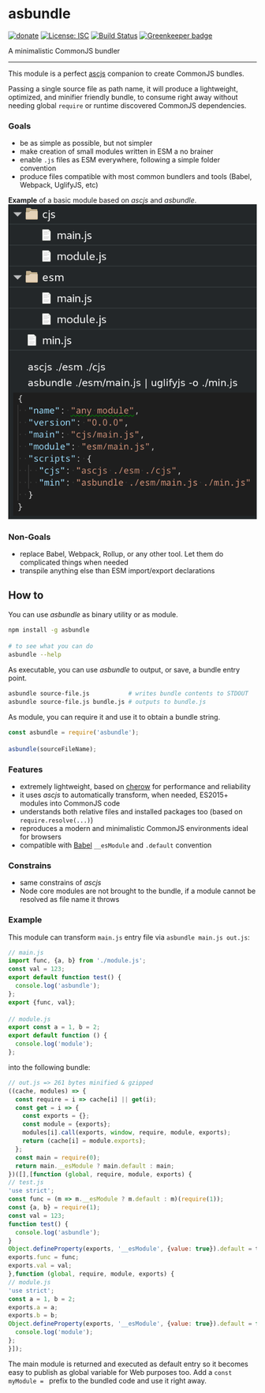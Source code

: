 # asbundle

[![donate](https://img.shields.io/badge/$-donate-ff69b4.svg?maxAge=2592000&style=flat)](https://github.com/WebReflection/donate) [![License: ISC](https://img.shields.io/badge/License-ISC-yellow.svg)](https://opensource.org/licenses/ISC) [![Build Status](https://travis-ci.org/WebReflection/asbundle.svg?branch=master)](https://travis-ci.org/WebReflection/asbundle) [![Greenkeeper badge](https://badges.greenkeeper.io/WebReflection/asbundle.svg)](https://greenkeeper.io/)

A minimalistic CommonJS bundler

- - -

This module is a perfect [ascjs](https://github.com/WebReflection/ascjs) companion to create CommonJS bundles.

Passing a single source file as path name, it will produce a lightweight, optimized, and minifier friendly bundle,
to consume right away without needing global `require` or runtime discovered CommonJS dependencies.

### Goals
  * be as simple as possible, but not simpler
  * make creation of small modules written in ESM a no brainer
  * enable `.js` files as ESM everywhere, following a simple folder convention
  * produce files compatible with most common bundlers and tools (Babel, Webpack, UglifyJS, etc)

**Example** of a basic module based on _ascjs_ and _asbundle_.
![module structure](./module-structure.png?s=307)

### Non-Goals
  * replace Babel, Webpack, Rollup, or any other tool. Let them do complicated things when needed
  * transpile anything else than ESM import/export declarations

## How to

You can use _asbundle_ as binary utility or as module.

```sh
npm install -g asbundle

# to see what you can do
asbundle --help

```

As executable, you can use _asbundle_ to output, or save, a bundle entry point.
```sh
asbundle source-file.js           # writes bundle contents to STDOUT
asbundle source-file.js bundle.js # outputs to bundle.js
```

As module, you can require it and use it to obtain a bundle string.
```js
const asbundle = require('asbundle');

asbundle(sourceFileName);
```

### Features

  * extremely lightweight, based on [cherow](https://github.com/cherow/cherow) for performance and reliability
  * it uses _ascjs_ to automatically transform, when needed, ES2015+ modules into CommonJS code
  * understands both relative files and installed packages too (based on `require.resolve(...)`)
  * reproduces a modern and minimalistic CommonJS environments ideal for browsers
  * compatible with [Babel](http://babeljs.io) `__esModule` and `.default` convention

### Constrains

  * same constrains of _ascjs_
  * Node core modules are not brought to the bundle, if a module cannot be resolved as file name it throws

### Example
This module can transform `main.js` entry file via `asbundle main.js out.js`:
```js
// main.js
import func, {a, b} from './module.js';
const val = 123;
export default function test() {
  console.log('asbundle');
};
export {func, val};

// module.js
export const a = 1, b = 2;
export default function () {
  console.log('module');
};
```
into the following bundle:
```js
// out.js => 261 bytes minified & gzipped
((cache, modules) => {
  const require = i => cache[i] || get(i);
  const get = i => {
    const exports = {};
    const module = {exports};
    modules[i].call(exports, window, require, module, exports);
    return (cache[i] = module.exports);
  };
  const main = require(0);
  return main.__esModule ? main.default : main;
})([],[function (global, require, module, exports) {
// test.js
'use strict';
const func = (m => m.__esModule ? m.default : m)(require(1));
const {a, b} = require(1);
const val = 123;
function test() {
  console.log('asbundle');
}
Object.defineProperty(exports, '__esModule', {value: true}).default = test;
exports.func = func;
exports.val = val;
},function (global, require, module, exports) {
// module.js
'use strict';
const a = 1, b = 2;
exports.a = a;
exports.b = b;
Object.defineProperty(exports, '__esModule', {value: true}).default = function () {
  console.log('module');
};
}]);
```

The main module is returned and executed as default entry so it becomes easy to publish as global variable for Web purposes too.
Add a `const myModule = ` prefix to the bundled code and use it right away.
